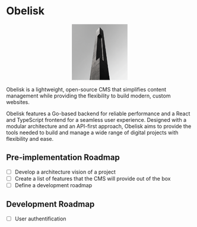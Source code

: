 # Obelisk

<p align="center">
    <img src="https://raw.githubusercontent.com/yadibolt/obelisk/refs/heads/main/_github_hosted/obelisk_intro_image.png" alt="Obelisk Cover Image" width="150" height="150">
</p>

Obelisk is a lightweight, open-source CMS that simplifies content management while providing the flexibility to build modern, custom websites.

Obelisk features a Go-based backend for reliable performance and a React and TypeScript frontend for a seamless user experience. Designed with a modular architecture and an API-first approach, Obelisk aims to provide the tools needed to build and manage a wide range of digital projects with flexibility and ease.

## Pre-implementation Roadmap

- [ ] Develop a architecture vision of a project
- [ ] Create a list of features that the CMS will provide out of the box
- [ ] Define a development roadmap

## Development Roadmap

- [ ] User authentification
